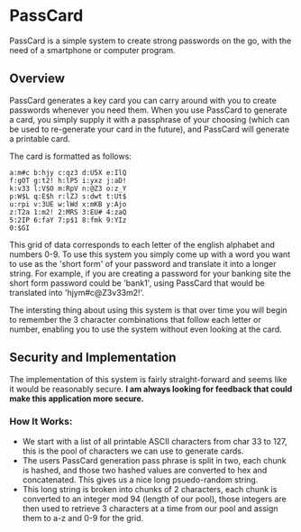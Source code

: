 # PassCard

PassCard is a simple system to create strong passwords on the go, with the need of a smartphone or computer program.

## Overview
PassCard generates a key card you can carry around with you to create passwords whenever you need them. When you use PassCard to generate a card, you simply supply it with a passphrase of your choosing (which can be used to re-generate your card in the future), and PassCard will generate a printable card.

The card is formatted as follows:
```
a:m#c b:hjy c:qz3 d:U5X e:IlQ 
f:gOT g:t2! h:lP5 i:yxz j:aD! 
k:v33 l:V$O m:RpV n:@Z3 o:z_Y 
p:W$L q:E$h r:lZJ s:dwt t:Ut$ 
u:rpi v:3UE w:lWd x:mKB y:Ajo 
z:T2a 1:m2! 2:MRS 3:EU# 4:zaQ 
5:2IP 6:faY 7:p$1 8:fmk 9:YIz 
0:$GI
```

This grid of data corresponds to each letter of the english alphabet and numbers 0-9. To use this system you simply come up with a word you want to use as the 'short form' of your password and translate it into a longer string. For example, if you are creating a password for your banking site the short form password could be 'bank1', using PassCard that would be translated into 'hjym#c@Z3v33m2!'.

The intersting thing about using this system is that over time you will begin to remember the 3 character combinations that follow each letter or number, enabling you to use the system without even looking at the card. 

## Security and Implementation
The implementation of this system is fairly straight-forward and seems like it would be reasonably secure. **I am always looking for feedback that could make this application more secure.**

### How It Works:
* We start with a list of all printable ASCII characters from char 33 to 127, this is the pool of characters we can use to generate cards.
* The users PassCard generation pass phrase is split in two, each chunk is hashed, and those two hashed values are converted to hex and concatenated. This gives us a nice long psuedo-random string.
* This long string is broken into chunks of 2 characters, each chunk is converted to an integer mod 94 (length of our pool), those integers are then used to retrieve 3 characters at a time from our pool and assign them to a-z and 0-9 for the grid.

